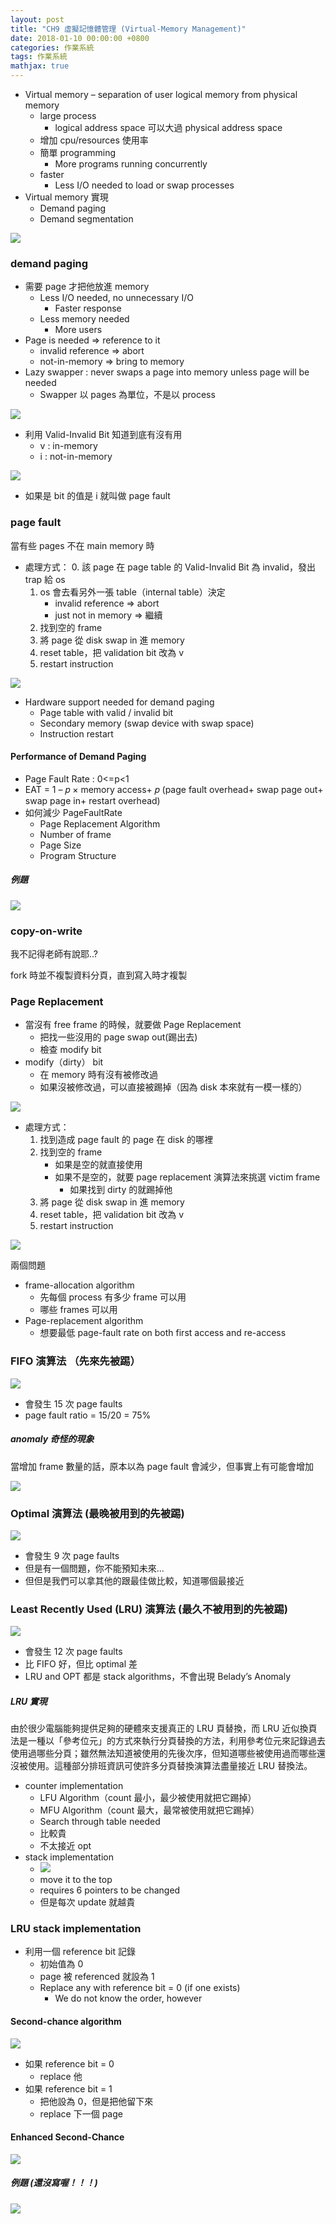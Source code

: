 ```yaml
---
layout: post
title: "CH9 虛擬記憶體管理 (Virtual-Memory Management)"
date: 2018-01-10 00:00:00 +0800
categories: 作業系統
tags: 作業系統
mathjax: true
---
```


- Virtual memory – separation of user logical memory from physical memory
  - large process
    - logical address space 可以大過 physical address space
  - 增加 cpu/resources 使用率
  - 簡單 programming
    - More programs running concurrently
  - faster
    - Less I/O needed to load or swap processes
- Virtual memory 實現
  - Demand paging
  - Demand segmentation

![](https://i.imgur.com/FC4uvDV.png)

### demand paging

- 需要 page 才把他放進 memory
  - Less I/O needed, no unnecessary I/O
    - Faster response
  - Less memory needed
    - More users
- Page is needed => reference to it
  - invalid reference => abort
  - not-in-memory => bring to memory
- Lazy swapper : never swaps a page into memory unless page will be needed
  - Swapper 以 pages 為單位，不是以 process

![](https://i.imgur.com/SM8IE8Q.png)

- 利用 Valid-Invalid Bit 知道到底有沒有用
  - v : in-memory
  - i : not-in-memory

![](https://i.imgur.com/82YC1iP.png)

- 如果是 bit 的值是 i 就叫做 page fault

### page fault

當有些 pages 不在 main memory 時

- 處理方式：
  0. 該 page 在 page table 的 Valid-Invalid Bit 為 invalid，發出 trap 給 os
  1. os 會去看另外一張 table（internal table）決定
     - invalid reference => abort
     - just not in memory => 繼續
  1. 找到空的 frame
  1. 將 page 從 disk swap in 進 memory
  1. reset table，把 validation bit 改為 v
  1. restart instruction

![](https://i.imgur.com/s6xq8AN.png)

- Hardware support needed for demand paging
  - Page table with valid / invalid bit
  - Secondary memory (swap device with swap space)
  - Instruction restart

#### Performance of Demand Paging

- Page Fault Rate : 0<=p<1
- EAT = 1 – 𝑝 × memory access+ 𝑝 (page fault overhead+ swap page out+ swap page in+ restart overhead)
- 如何減少 PageFaultRate
  - Page Replacement Algorithm
  - Number of frame
  - Page Size
  - Program Structure

##### 例題

![](https://i.imgur.com/cpuSUP1.png)

### copy-on-write

我不記得老師有說耶..?

fork 時並不複製資料分頁，直到寫入時才複製

### Page Replacement

- 當沒有 free frame 的時候，就要做 Page Replacement
  - 把找一些沒用的 page swap out(踢出去)
  - 檢查 modify bit
- modify（dirty） bit
  - 在 memory 時有沒有被修改過
  - 如果沒被修改過，可以直接被踢掉（因為 disk 本來就有一模一樣的）

![](https://i.imgur.com/lW3NzSq.png)

- 處理方式：
  1. 找到造成 page fault 的 page 在 disk 的哪裡
  2. 找到空的 frame
     - 如果是空的就直接使用
     - 如果不是空的，就要 page replacement 演算法來挑選 victim frame
       - 如果找到 dirty 的就踢掉他
  3. 將 page 從 disk swap in 進 memory
  4. reset table，把 validation bit 改為 v
  5. restart instruction

![](https://i.imgur.com/r6dK9Ja.png)

兩個問題

- frame-allocation algorithm
  - 先每個 process 有多少 frame 可以用
  - 哪些 frames 可以用
- Page-replacement algorithm
  - 想要最低 page-fault rate on both first access and re-access

### FIFO 演算法 （先來先被踢）

![](https://i.imgur.com/h1I2mjn.png)

- 會發生 15 次 page faults
- page fault ratio = 15/20 = 75%

##### anomaly 奇怪的現象

當增加 frame 數量的話，原本以為 page fault 會減少，但事實上有可能會增加

![](https://i.imgur.com/oTkiee4.png)

### Optimal 演算法 (最晚被用到的先被踢)

![](https://i.imgur.com/yx46n0L.png)

- 會發生 9 次 page faults
- 但是有一個問題，你不能預知未來...
- 但但是我們可以拿其他的跟最佳做比較，知道哪個最接近

### Least Recently Used (LRU) 演算法 (最久不被用到的先被踢)

![](https://i.imgur.com/9FlR1qU.png)

- 會發生 12 次 page faults
- 比 FIFO 好，但比 optimal 差
- LRU and OPT 都是 stack algorithms，不會出現 Belady’s Anomaly

##### LRU 實現

由於很少電腦能夠提供足夠的硬體來支援真正的 LRU 頁替換，而 LRU 近似換頁法是一種以「參考位元」的方式來執行分頁替換的方法，利用參考位元來記錄過去使用過哪些分頁；雖然無法知道被使用的先後次序，但知道哪些被使用過而哪些還沒被使用。這種部分排班資訊可使許多分頁替換演算法盡量接近 LRU 替換法。

- counter implementation
  - LFU Algorithm（count 最小，最少被使用就把它踢掉）
  - MFU Algorithm（count 最大，最常被使用就把它踢掉）
  - Search through table needed
  - 比較貴
  - 不太接近 opt
- stack implementation
  - ![](https://i.imgur.com/3O5EVBn.png)
  - move it to the top
  - requires 6 pointers to be changed
  - 但是每次 update 就越貴

### LRU stack implementation

- 利用一個 reference bit 記錄
  - 初始值為 0
  - page 被 referenced 就設為 1
  - Replace any with reference bit = 0 (if one exists)
    - We do not know the order, however

#### Second-chance algorithm

![](https://i.imgur.com/cCyzNBH.png)

- 如果 reference bit = 0
  - replace 他
- 如果 reference bit = 1
  - 把他設為 0，但是把他留下來
  - replace 下一個 page

#### Enhanced Second-Chance

![](https://i.imgur.com/AkgkQ7s.png)

##### 例題 (還沒寫喔！！！)

![](https://i.imgur.com/rLx3cl2.png)
